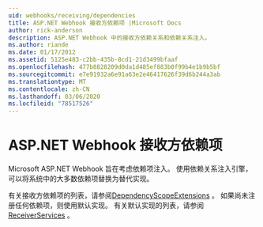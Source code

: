```yaml
---
uid: webhooks/receiving/dependencies
title: ASP.NET Webhook 接收方依赖项 |Microsoft Docs
author: rick-anderson
description: ASP.NET Webhook 中的接收方依赖关系和依赖关系注入。
ms.author: riande
ms.date: 01/17/2012
ms.assetid: 5125e483-c2bb-435b-8cd1-21d3499bfaaf
ms.openlocfilehash: 477b8828209d0da1d485ef883b0f99b4e1b9b5bf
ms.sourcegitcommit: e7e91932a6e91a63e2e46417626f39d6b244a3ab
ms.translationtype: MT
ms.contentlocale: zh-CN
ms.lasthandoff: 03/06/2020
ms.locfileid: "78517526"
---
```

# <a name="aspnet-webhooks-receiver-dependencies"></a>ASP.NET Webhook 接收方依赖项

Microsoft ASP.NET Webhook 旨在考虑依赖项注入。 使用依赖关系注入引擎，可以将系统中的大多数依赖项替换为替代实现。

有关接收方依赖项的列表，请参阅[DependencyScopeExtensions](https://github.com/aspnet/aspnetWebHooks/blob/master/src/Microsoft.AspNet.WebHooks.Receivers/Extensions/DependencyScopeExtensions.cs) 。 如果尚未注册任何依赖项，则使用默认实现。 有关默认实现的列表，请参阅[ReceiverServices](https://github.com/aspnet/aspnetWebHooks/blob/master/src/Microsoft.AspNet.WebHooks.Receivers/Services/ReceiverServices.cs) 。
